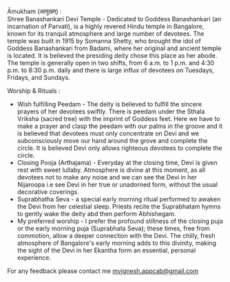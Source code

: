 Āmukham (आमुखम्) :  
Shree Banashankari Devi Temple  - Dedicated to Goddess Banashankari (an incarnation of Parvati), is a highly revered Hindu temple in Bangalore, known for its tranquil atmosphere and large number of devotees.
The temple was built in 1915 by Somanna Shetty, who brought the idol of Goddess Banashankari from Badami, where her original and ancient temple is located. It is believed the presiding deity chose this place 
as her abode. The temple is generally open in two shifts, from 6 a.m. to 1 p.m. and 4:30 p.m. to 8:30 p.m. daily and there is large influx of devotees on Tuesdays, Fridays, and Sundays.

Worship & Rituals :
+ Wish fulfilling Peedam - The deity is believed to fulfill the sincere prayers of her devotees swiftly. There is peedam under the Sthala Vriksha (sacred tree) with the imprint of Goddess feet. Here we have to make a prayer and
  clasp the peedam with our palms in the groove and it is believed that devotees must only concentrate on Devi and we subconsciously move our hand around the grove and complete the circle. It is believed Devi only allows righteous devotees to complete the circle.
+ Closing Pooja (Arthajama) - Everyday at the closing time, Devi is given rest with sweet lullaby. Atmosphere is divine at this moment, as all devotees not to make any noise and we can see the Devi in her Nijaroopa i.e
 see Devi in her true or unadorned form, without the usual decorative coverings.
+ Suprabhatha Seva - a special early morning ritual performed to awaken the Devi from her celestial sleep. Priests recite the Suprabhatam hymns to gently wake the deity abd then perform Abhishegam. 
+ My preferred worship - I prefer the profound stillness of the closing puja or the early morning puja (Suprabhata Seva); these times, free from commotion, allow a deeper connection with the Devi.
  The chilly, fresh atmosphere of Bangalore's early morning adds to this divinity, making the sight of the Devi in her Ekantha form an essential, personal experience.

For any feedback please contact me mvignesh.appcab@gmail.com
